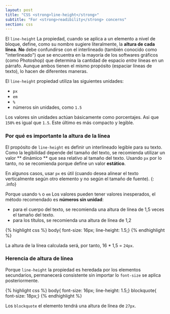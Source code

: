 ```yaml
---
layout: post
title: "CSS <strong>line-height</strong>"
subtitle: "For <strong>readibility</strong> concerns"
section: css
---
```


El `line-height` La propiedad, cuando se aplica a un elemento a nivel de bloque, define, como su nombre sugiere literalmente, la **altura de cada línea**. **No** debe confundirse con el interlineado (también conocido como "interlineado") que se encuentra en la mayoría de los softwares gráficos (como Photoshop) que determina la cantidad de espacio _entre_ líneas en un párrafo. Aunque ambos tienen el mismo propósito (espaciar líneas de texto), lo hacen de diferentes maneras.

El `line-height` propiedad utiliza las siguientes unidades:

* `px`
* `em`
* `%`
* números sin unidades, como `1.5`

Los valores sin unidades actúan básicamente como porcentajes. Asi que `150%` es igual que `1.5`. Este último es más compacto y legible.

### Por qué es importante la altura de la línea

El propósito de `line-height` es definir un interlineado legible para su texto. Como la legibilidad depende del tamaño del texto, se recomienda utilizar un valor ** dinámico ** que sea relativo al tamaño del texto. Usando `px` por lo tanto, no se recomienda porque define un valor **estático**.

En algunos casos, usar `px` es útil (cuando desea alinear el texto verticalmente según otro elemento y no según el tamaño de fuente).
{: .info}

Porque usando `%` o `em` Los valores pueden tener valores inesperados, el método recomendado es **números sin unidad**:

* para el cuerpo del texto, se recomienda una altura de línea de 1,5 veces el tamaño del texto.
* para los títulos, se recomienda una altura de línea de 1,2

{% highlight css %}
body{ font-size: 16px; line-height: 1.5;}
{% endhighlight %}

La altura de la línea calculada será, por tanto, 16 * 1,5 = `24px`.

### Herencia de altura de línea

Porque `line-height` la propiedad es heredada por los elementos secundarios, permanecerá consistente sin importar lo `font-size` se aplica posteriormente.

{% highlight css %}
body{ font-size: 16px; line-height: 1.5;}
blockquote{ font-size: 18px;}
{% endhighlight %}

Los `blockquote` el elemento tendrá una altura de línea de `27px`.
